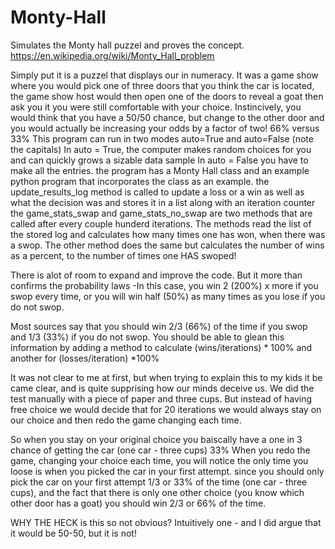 # Monty-Hall
Simulates the Monty hall puzzel and proves the concept.
https://en.wikipedia.org/wiki/Monty_Hall_problem

Simply put it is a puzzel that displays our in numeracy.
It was a game show where you would pick one of three doors that you think the car is located, the game show host would then open one of the doors to reveal a goat
then ask you it you were still comfortable with your choice. Instincively, you would think that you have a 50/50 chance, but change to the other door
and you would actually be increasing your odds by a factor of two! 66% versus 33%
This program can run in two modes auto=True and auto=False (note the capitals)
In auto = True, the computer makes random choices for you and can quickly grows a sizable data sample
In auto = False you have to make all the entries.
the program has a Monty Hall class and an example python program that incorporates the class as an example.
the update_results_log method is called to update a loss or a win as well as what the decision was and stores it in a list along with an
iteration counter
the game_stats_swap and game_stats_no_swap are two methods that are called after every couple hunderd iterations.
The methods read the list of the stored log and calculates how many times one has won, when there was a swop. The other method does the 
same but calculates the number of wins as a percent, to the number of times one HAS swoped!

There is alot of room to expand and improve the code.
But it more than confirms the probability laws -In this case, you win 2 (200%) x more if you swop every time, or you will 
win half (50%) as many times as you lose if you do not swop.

Most sources say that you should win 2/3 (66%) of the time if you swop and 1/3 (33%) if you do not swop.
You should be able to glean this information by adding a method to calculate (wins/iterations) * 100%  and another for (losses/iteration) *100%

It was not clear to me at first, but when trying to explain this to my kids it be came clear, and is quite supprising how our minds deceive us. 
We did the test manually with a piece of paper and three cups. But instead of having free choice we would decide that for 20 iterations we would always stay on our choice and then redo the game changing each time. 

So when you stay on your original choice you baiscally have a one in 3 chance of getting the car (one car - three cups) 33%
When you redo the game, changing your choice each time, you will notice the only time you loose is when you picked the car in your first attempt. since you should only pick the car on your first attempt 1/3 or 33% of the time  (one car - three cups), and the fact that there is only one other choice (you know which other door has a goat) you should win 2/3 or 66% of the time. 

WHY THE HECK is this so not obvious? Intuitively one - and I did argue that it would be 50-50, but it is not!
